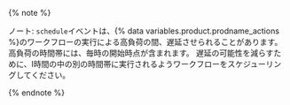 {% note %}

ノート: `schedule`イベントは、{% data variables.product.prodname_actions %}のワークフローの実行による高負荷の間、遅延させられることがあります。 高負荷の時間帯には、毎時の開始時点が含まれます。 遅延の可能性を減らすために、Ⅰ時間の中の別の時間帯に実行されるようワークフローをスケジューリングしてください。

{% endnote %}
